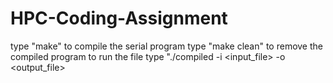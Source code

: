 # HPC-Coding-Assignment
type "make" to compile the serial program
type "make clean" to remove the compiled program
to run the file type "./compiled -i <input_file> -o <output_file>
